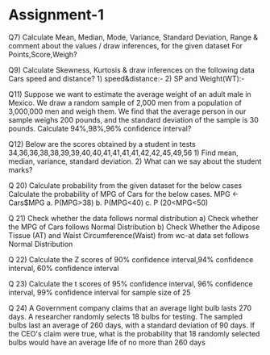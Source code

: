 # Assignment-1

Q7) Calculate Mean, Median, Mode, Variance, Standard Deviation, Range &  comment about the values / draw inferences, for the given dataset For Points,Score,Weigh? 


Q9) Calculate Skewness, Kurtosis & draw inferences on the following data  Cars speed and distance? 1) speed&distance:-  2) SP and Weight(WT):-


Q11)  Suppose we want to estimate the average weight of an adult male in    Mexico. We draw a random sample of 2,000 men from a population of 3,000,000 men and weigh them. We find that the average person in our sample weighs 200 pounds, and the standard deviation of the sample is 30 pounds. Calculate 94%,98%,96% confidence interval?


Q12)  Below are the scores obtained by a student in tests 34,36,36,38,38,39,39,40,40,41,41,41,41,42,42,45,49,56 1) Find mean, median, variance, standard deviation. 2)	What can we say about the student marks? 


Q 20) Calculate probability from the given dataset for the below cases
       Calculate the probability of MPG  of Cars for the below cases.
       MPG <- Cars$MPG
a.	P(MPG>38)
b.	P(MPG<40)
c.    P (20<MPG<50)


Q 21) Check whether the data follows normal distribution a)	Check whether the MPG of Cars follows Normal Distribution  b)	Check Whether the Adipose Tissue (AT) and Waist Circumference(Waist)  from wc-at data set  follows Normal Distribution 


Q 22) Calculate the Z scores of  90% confidence interval,94% confidence interval, 60% confidence interval    


Q 23) Calculate the t scores of 95% confidence interval, 96% confidence interval, 99% confidence interval for sample size of 25


Q 24)   A Government  company claims that an average light bulb lasts 270 days. A researcher randomly selects 18 bulbs for testing. The sampled bulbs last an average of 260 days, with a standard deviation of 90 days. If the CEO's claim were true, what is the probability that 18 randomly selected bulbs would have an average life of no more than 260 days



